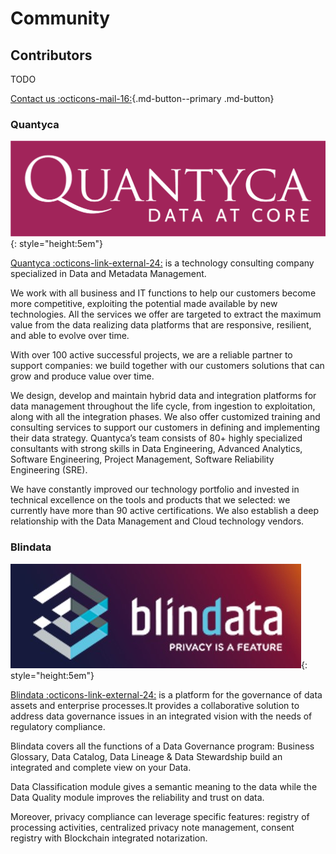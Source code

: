 # Community

## Contributors
TODO

[Contact us :octicons-mail-16:](mailto:michele.launi@quantyca.it){.md-button--primary .md-button}

### Quantyca

![Quantyca](../images/quantyca.png){: style="height:5em"}

<a href="https://www.quantyca.it/" target="_blank">Quantyca :octicons-link-external-24:</a> is a technology consulting company specialized in Data and Metadata Management.

We work with all business and IT functions to help our customers become more competitive, exploiting the potential made available by new technologies. All the services we offer are targeted to extract the maximum value from the data realizing data platforms that are responsive, resilient, and able to evolve over time.

With over 100 active successful projects, we are a reliable partner to support companies: we build together with our customers solutions that can grow and produce value over time.

We design, develop and maintain hybrid data and integration platforms for data management throughout the life cycle, from ingestion to exploitation, along with all the integration phases. We also offer customized training and consulting services to support our customers in defining and implementing their data strategy. Quantyca’s team consists of 80+ highly specialized consultants with strong skills in Data Engineering, Advanced Analytics, Software Engineering, Project Management, Software Reliability Engineering (SRE).

We have constantly improved our technology portfolio and invested in technical excellence on the tools and products that we selected: we currently have more than 90 active certifications. We also establish a deep relationship with the Data Management and Cloud technology vendors.

### Blindata

![Blindata](../images/blindata.jpg){: style="height:5em"}

<a href="https://blindata.io/" target="_blank">Blindata :octicons-link-external-24:</a> is a platform for the governance of data assets and enterprise processes.It provides a collaborative solution to address data governance issues in an integrated vision with the needs of regulatory compliance.

Blindata covers all the functions of a Data Governance program: Business Glossary, Data Catalog, Data Lineage & Data Stewardship build an integrated and complete view on your Data. 

Data Classification module gives a semantic meaning to the data while the Data Quality module improves the reliability and trust on data. 

Moreover, privacy compliance can leverage specific features: registry of processing activities, centralized privacy note management, consent registry with Blockchain integrated notarization.